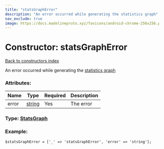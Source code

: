 ```yaml
---
title: "statsGraphError"
description: "An error occurred while generating the statistics graph"
nav_exclude: true
image: https://docs.madelineproto.xyz/favicons/android-chrome-256x256.png
---
```

# Constructor: statsGraphError  
[Back to constructors index](/API_docs/constructors/index.html)



An error occurred while generating the [statistics graph](https://core.telegram.org/api/stats)

### Attributes:

| Name     |    Type       | Required | Description |
|----------|---------------|----------|-------------|
|error|[string](/API_docs/types/string.html) | Yes|The error|



### Type: [StatsGraph](/API_docs/types/StatsGraph.html)


### Example:

```
$statsGraphError = ['_' => 'statsGraphError', 'error' => 'string'];
```  

